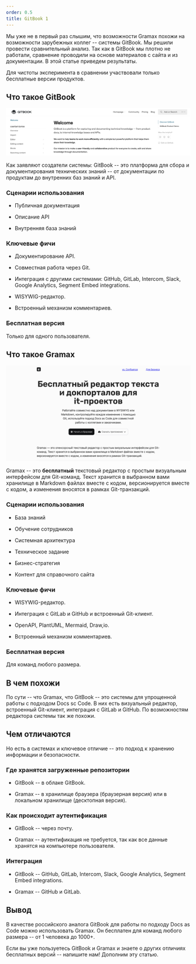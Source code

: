 ```yaml
---
order: 0.5
title: GitBook 1
---
```


Мы уже не в первый раз слышим, что возможности Gramax похожи на возможности зарубежных коллег -- системы GitBook. Мы решили провести сравнительный анализ. Так как в GitBook мы плотно не работали, сравнение проводили на основе материалов с сайта и из документации. В этой статье приведем результаты.

Для чистоты эксперимента в сравнении участвовали только бесплатные версии продуктов.

## Что такое GitBook

![](./_index_0.png)

Как заявляют создатели системы: GitBook -- это платформа для сбора и документирования технических знаний -- от документации по продуктам до внутренних баз знаний и API.

### Сценарии использования

-  Публичная документация

-  Описание API

-  Внутренняя база знаний

### Ключевые фичи

-  Документирование API.

-  Совместная работа через Git.

-  Интеграция с другими системами: GitHub, GitLab, Intercom, Slack, Google Analytics, Segment Embed integrations.

-  WISYWIG-редактор.

-  Встроенный механизм комментариев.

### Бесплатная версия

Только для одного пользователя.

## Что такое Gramax

![](./_index.png)

Gramax -- это **бесплатный** текстовый редактор с простым визуальным интерфейсом для Git-команд. Текст хранится в выбранном вами хранилище в Markdown файлах вместе с кодом, версионируется вместе с кодом, а изменения вносятся в рамках Git-транзакций.

### Сценарии использования

-  База знаний

-  Обучение сотрудников

-  Системная архитектура

-  Техническое задание

-  Бизнес-стратегия

-  Контент для справочного сайта

### Ключевые фичи

-  WISYWIG-редактор.

-  Интеграция c GitLab и GitHub и встроенный Git-клиент.

-  OpenAPI, PlantUML, Mermaid, Draw,io.

-  Встроенный механизм комментариев.

### Бесплатная версия

Для команд любого размера.

## В чем похожи

По сути -- что Gramax, что GitBook -- это системы для упрощенной работы с подходом Docs sc Code. В них есть визуальный редактор, встроенный Git-клиент, интеграция с GitLab и GitHub. По возможностям редактора системы так же похожи.

## Чем отличаются

Но есть в системах и ключевое отличие -- это подход к хранению информации и безопасности.

### Где хранятся загруженные репозитории

-  GitBook -- в облаке GitBook.

-  Gramax -- в хранилище браузера (браузерная версия) или в локальном хранилище (десктопная версия).

### Как происходит аутентификация

-  GitBook -- через почту.

-  Gramax -- аутентификация не требуется, так как все данные хранятся на компьютере пользователя.

### Интеграция

-  GitBook -- GitHub, GitLab, Intercom, Slack, Google Analytics, Segment Embed integrations.

-  Gramax -- GitHub и GitLab.

## Вывод

В качестве российского аналога GitBook для работы по подходу Docs as Code можно использовать Gramax. Он бесплатен для команд любого размера -- от 1 человека до 1000+.

Если вы уже пользуетесь GitBook и Gramax и знаете о других отличиях бесплатных версий -- напишите нам! Дополним эту статью.